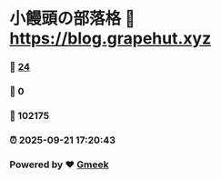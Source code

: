 # 小饅頭の部落格 :link: https://blog.grapehut.xyz 
### :page_facing_up: [24](https://blog.grapehut.xyz/tag.html) 
### :speech_balloon: 0 
### :hibiscus: 102175 
### :alarm_clock: 2025-09-21 17:20:43 
### Powered by :heart: [Gmeek](https://github.com/Meekdai/Gmeek)
